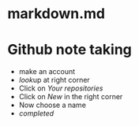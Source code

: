 # markdown.md

# Github note taking
* make an account
* *look*up at right corner
* Click on *Your repositories*
* Click on *New* in the right corner
* Now choose a name 
* *completed*
